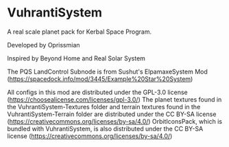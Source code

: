 # VuhrantiSystem
A real scale planet pack for Kerbal Space Program.

Developed by Oprissmian

Inspired by Beyond Home and Real Solar System

The PQS LandControl Subnode is from Sushut's ElpamaxeSystem Mod (https://spacedock.info/mod/3445/Example%20Star%20System)

All configs in this mod are distributed under the GPL-3.0 license (https://choosealicense.com/licenses/gpl-3.0/)
The planet textures found in the VuhrantiSystem-Textures folder and terrain textures found in the VuhrantiSystem-Terrain folder are distributed under the CC BY-SA license (https://creativecommons.org/licenses/by-sa/4.0/)
OrbitIconsPack, which is bundled with VuhrantiSystem, is also distributed under the CC BY-SA license (https://creativecommons.org/licenses/by-sa/4.0/)
